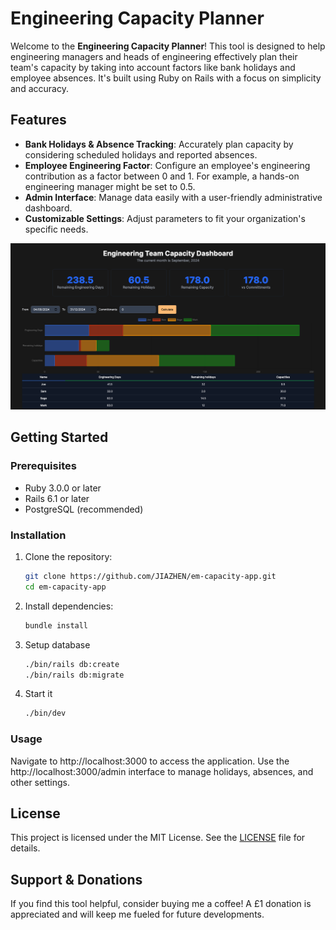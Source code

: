 # Engineering Capacity Planner

Welcome to the **Engineering Capacity Planner**! This tool is designed to help engineering managers and heads of engineering effectively plan their team's capacity by taking into account factors like bank holidays and employee absences. It's built using Ruby on Rails with a focus on simplicity and accuracy.

## Features

- **Bank Holidays & Absence Tracking**: Accurately plan capacity by considering scheduled holidays and reported absences.
- **Employee Engineering Factor**: Configure an employee's engineering contribution as a factor between 0 and 1. For example, a hands-on engineering manager might be set to 0.5.
- **Admin Interface**: Manage data easily with a user-friendly administrative dashboard.
- **Customizable Settings**: Adjust parameters to fit your organization's specific needs.

![image](./docs/Engineering_Manager_Capacity_Planning.png)

## Getting Started

### Prerequisites

- Ruby 3.0.0 or later
- Rails 6.1 or later
- PostgreSQL (recommended)

### Installation

1. Clone the repository:

   ```bash
   git clone https://github.com/JIAZHEN/em-capacity-app.git
   cd em-capacity-app
   ```

2. Install dependencies:
   ```bash
   bundle install
   ```
3. Setup database

   ```bash
   ./bin/rails db:create
   ./bin/rails db:migrate
   ```

4. Start it

   ```bash
   ./bin/dev
   ```

### Usage

Navigate to http://localhost:3000 to access the application.
Use the http://localhost:3000/admin interface to manage holidays, absences, and other settings.

## License

This project is licensed under the MIT License. See the [LICENSE](MIT-LICENSE) file for details.

## Support & Donations

If you find this tool helpful, consider buying me a coffee! A £1 donation is appreciated and will keep me fueled for future developments.
